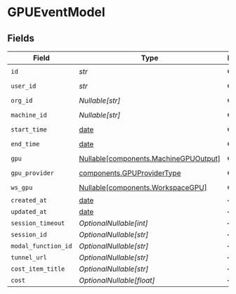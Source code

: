 # GPUEventModel


## Fields

| Field                                                                                | Type                                                                                 | Required                                                                             | Description                                                                          |
| ------------------------------------------------------------------------------------ | ------------------------------------------------------------------------------------ | ------------------------------------------------------------------------------------ | ------------------------------------------------------------------------------------ |
| `id`                                                                                 | *str*                                                                                | :heavy_check_mark:                                                                   | N/A                                                                                  |
| `user_id`                                                                            | *str*                                                                                | :heavy_check_mark:                                                                   | N/A                                                                                  |
| `org_id`                                                                             | *Nullable[str]*                                                                      | :heavy_check_mark:                                                                   | N/A                                                                                  |
| `machine_id`                                                                         | *Nullable[str]*                                                                      | :heavy_check_mark:                                                                   | N/A                                                                                  |
| `start_time`                                                                         | [date](https://docs.python.org/3/library/datetime.html#date-objects)                 | :heavy_check_mark:                                                                   | N/A                                                                                  |
| `end_time`                                                                           | [date](https://docs.python.org/3/library/datetime.html#date-objects)                 | :heavy_check_mark:                                                                   | N/A                                                                                  |
| `gpu`                                                                                | [Nullable[components.MachineGPUOutput]](../../models/components/machinegpuoutput.md) | :heavy_check_mark:                                                                   | N/A                                                                                  |
| `gpu_provider`                                                                       | [components.GPUProviderType](../../models/components/gpuprovidertype.md)             | :heavy_check_mark:                                                                   | N/A                                                                                  |
| `ws_gpu`                                                                             | [Nullable[components.WorkspaceGPU]](../../models/components/workspacegpu.md)         | :heavy_check_mark:                                                                   | N/A                                                                                  |
| `created_at`                                                                         | [date](https://docs.python.org/3/library/datetime.html#date-objects)                 | :heavy_minus_sign:                                                                   | N/A                                                                                  |
| `updated_at`                                                                         | [date](https://docs.python.org/3/library/datetime.html#date-objects)                 | :heavy_minus_sign:                                                                   | N/A                                                                                  |
| `session_timeout`                                                                    | *OptionalNullable[int]*                                                              | :heavy_minus_sign:                                                                   | N/A                                                                                  |
| `session_id`                                                                         | *OptionalNullable[str]*                                                              | :heavy_minus_sign:                                                                   | N/A                                                                                  |
| `modal_function_id`                                                                  | *OptionalNullable[str]*                                                              | :heavy_minus_sign:                                                                   | N/A                                                                                  |
| `tunnel_url`                                                                         | *OptionalNullable[str]*                                                              | :heavy_minus_sign:                                                                   | N/A                                                                                  |
| `cost_item_title`                                                                    | *OptionalNullable[str]*                                                              | :heavy_minus_sign:                                                                   | N/A                                                                                  |
| `cost`                                                                               | *OptionalNullable[float]*                                                            | :heavy_minus_sign:                                                                   | N/A                                                                                  |